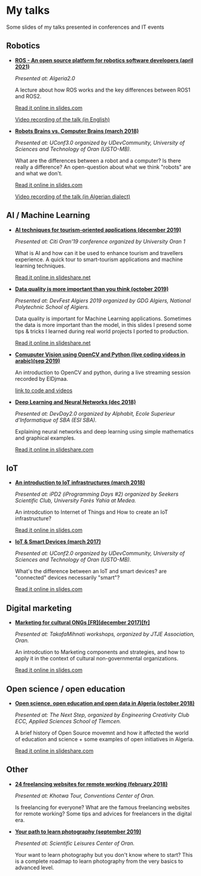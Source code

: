 # My talks

Some slides of my talks presented in conferences and IT events

## Robotics
- [**ROS - An open source platform for robotics software developers (april 2021)**](https://www.slideshare.net/AmineBendahmane/ros-an-open-source-platform-for-robotics-software-developers-lecturepdf)

    *Presented at: Algeria2.0*

    A lecture about how ROS works and the key differences between ROS1 and ROS2.
    
    [Read it online in slides.com](https://www.slideshare.net/AmineBendahmane/ros-an-open-source-platform-for-robotics-software-developers-lecturepdf)
    
    [Video recording of the talk (in English)](https://youtu.be/DtVMnPve_JY)   

- [**Robots Brains vs. Computer Brains (march 2018)**](computer-brains-vs-robots-brains-[uconf3-2018-03].html)

    *Presented at: UConf3.0 organized by UDevCommunity, University of Sciences and Technology of Oran (USTO-MB).*

    What are the differences between a robot and a computer? Is there really a difference?
    An open-question about what we think "robots" are and what we don't.
    
    [Read it online in slides.com](https://slides.com/aminebendahmane/computer-brains-vs-robots-brains-uconf3)
    
    [Video recording of the talk (in Algerian dialect)](https://www.youtube.com/watch?v=RNUZuv0UiR0)   

## AI / Machine Learning

- [**AI techniques for tourism-oriented applications (december 2019)**](https://www.slideshare.net/AmineBendahmane/ai-techniques-for-tourismoriented-applications)

    *Presented at: Citi Oran'19 conference organized by University Oran 1*

    What is AI and how can it be used to enhance tourism and travellers experience. A quick tour to smart-tourism applications and machine learning techniques.

    [Read it online in slideshare.net](https://www.slideshare.net/AmineBendahmane/ai-techniques-for-tourismoriented-applications)

- [**Data quality is more important than you think (october 2019)**](https://www.slideshare.net/AmineBendahmane/data-quality-is-more-important-than-you-think)

    *Presented at: DevFest Algiers 2019 organized by GDG Algiers, National Polytechnic School of Algiers.*

    Data quality is important for Machine Learning applications. Sometimes the data is more important than the model, in this slides I presend some tips & tricks I learned during real world projects I ported to production.
    
    [Read it online in slideshare.net](https://www.slideshare.net/AmineBendahmane/data-quality-is-more-important-than-you-think)
    
- [**Comuputer Vision using OpenCV and Python (live coding videos in arabic)(sep 2019)**](https://github.com/amineHorseman/opencv-eldjmaa-live-coding)

    An introduction to OpenCV and python, during a live streaming session recorded by ElDjmaa.

    [link to code and videos](https://github.com/amineHorseman/opencv-eldjmaa-live-coding)

- [**Deep Learning and Neural Networks (dec 2018)**](Deep-Learning-and-Neural-Networks-[DevDay2.0-2018-12].pdf)

    *Presented at: DevDay2.0 organized by Alphabit, Ecole Superieur d'Informatique of SBA (ESI SBA).*

    Explaining neural networks and deep learning using simple mathematics and graphical examples.
    
    [Read it online in slideshare.com](https://www.slideshare.net/AmineBendahmane/deep-learning-and-neural-networks-using-simple-mathematics-126007625)

## IoT
- [**An introduction to IoT infrastructures (march 2018)**](intro-to-iot-infrastructure-[ipd2-2018-03].html)

    *Presented at: iPD2 (iProgramming Days #2) organized by Seekers Scientific Club, University Farès Yahia at Medea.*

    An introdcution to Internet of Things and How to create an IoT infrastructure?
    
    [Read it online in slides.com](https://slides.com/aminebendahmane/into-to-iot-ipd2-2018-03)

- [**IoT & Smart Devices (march 2017)**](iot-&-smart-devices-[uconf2-2017-03].html)

    *Presented at: UConf2.0 organized by UDevCommunity, University of Sciences and Technology of Oran (USTO-MB).*

    What's the difference between an IoT and smart devices? are "connected" devices necessarily "smart"?    
    
    [Read it online in slides.com](https://slides.com/aminebendahmane/iot-smart-devices-uconf2)

## Digital marketing
- [**Marketing for cultural ONGs \[FR\](december 2017)\[fr\]**](marketing-for-cultural-ONGs-[jtje-2017-12].html)

    *Presented at: TakafaMihnati workshops, organized by JTJE Association, Oran.*

    An introdcution to Marketing components and strategies, and how to apply it in the context of cultural non-governmental organizations.
    
    [Read it online in slides.com](https://slides.com/aminebendahmane/marketing-for-cultural-ongs-december-2017)
    
## Open science / open education
- [**Open science, open education and open data in Algeria (october 2018)**](Open-science-open-data-and-open-education.pdf)

    *Presented at: The Next Step, organized by Engineering Creativity Club ECC, Applied Sciences School of Tlemcen.*

    A brief history of Open Source movemnt and how it affected the world of education and science + some examples of open initiatives in Algeria.
   
   [Read it online in slideshare.com](https://www.slideshare.net/AmineBendahmane/open-science-open-data-and-open-education)

## Other
- [**24 freelancing websites for remote working (february 2018)**](24-freelancing-websites-for-remote-working-[Khotwa-2018-02].pdf)

    *Presented at: Khotwa Tour, Conventions Center of Oran.*

    Is freelancing for everyone? What are the famous freelancing websites for remote working? Some tips and advices for freelancers in the digital era. 

- [**Your path to learn photography (september 2019)**](link-here.com)

    *Presented at: Scientific Leisures Center of Oran.*

    Your want to learn photography but you don't know where to start? This is a complete roadmap to learn photography from the very basics to advanced level.
  
